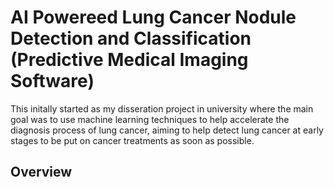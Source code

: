 # AI Powereed Lung Cancer Nodule Detection and Classification (Predictive Medical Imaging Software)
This initally started as my disseration project in university where the main goal was to use machine learning techniques to help accelerate the diagnosis process of lung cancer, aiming to help detect lung cancer at early stages to be put on cancer treatments as soon as possible.
## Overview
